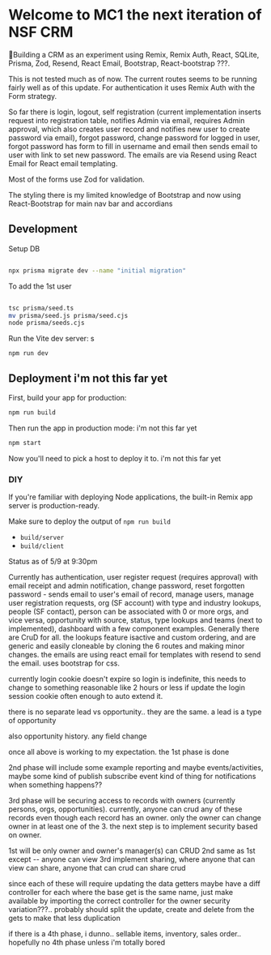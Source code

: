 # Welcome to MC1 the next iteration of NSF CRM

📖Building a CRM as an experiment using Remix, Remix Auth, React, SQLite,
Prisma, Zod, Resend, React Email, Bootstrap, React-bootstrap ???.

This is not tested much as of now.  The current routes seems to be running fairly well as of this update.  For authentication it uses Remix Auth with the Form strategy.  

So far there is login, logout, self registration (current implementation inserts request into registration table, notifies Admin via email, requires Admin approval, which also creates user record and notifies new user to create password via email), forgot password, change password for logged in user, forgot password has form to fill in username and email then sends email to user with link to set new password.  The emails are via Resend  using React Email for React email templating. 

Most of the forms use Zod for validation.

The styling there is my limited knowledge of Bootstrap and now using React-Bootstrap for main nav bar and accordians

## Development

Setup DB
```sh

npx prisma migrate dev --name "initial migration"
```

To add the 1st user

```sh

tsc prisma/seed.ts
mv prisma/seed.js prisma/seed.cjs
node prisma/seeds.cjs

```

Run the Vite dev server:
s
```shellscript
npm run dev
```

## Deployment   i'm not this far yet

First, build your app for production:

```sh
npm run build
```


Then run the app in production mode:    i'm not this far yet

```sh
npm start
```

Now you'll need to pick a host to deploy it to.     i'm not this far yet

### DIY

If you're familiar with deploying Node applications, the built-in Remix app server is production-ready.

Make sure to deploy the output of `npm run build`

- `build/server`
- `build/client`


Status as of 5/9 at 9:30pm

Currently has authentication, user register request (requires approval) with email receipt and admin notification, change password, reset forgotten password - sends email to user's email of record, manage users, manage user registration requests, org (SF account) with type and industry lookups, people (SF contact), person can be associated with 0 or more orgs, and vice versa, opportunity with source, status, type lookups and teams (next to implemented), dashboard with a few component examples.  Generally there are CruD for all.  the lookups feature isactive and custom ordering, and are generic and easily cloneable by cloning the 6 routes and making minor changes.  the emails are using react email for templates with resend to send the email.  uses bootstrap for css.

currently login cookie doesn't expire so login is indefinite, this needs to change to something reasonable like 2 hours or less if update the login session cookie often enough to auto extend it.

there is no separate lead vs opportunity.. they are the same.  a lead is a type of opportunity

also opportunity history. any field change

once all above is working to my expectation.  the 1st phase is done

2nd phase will include some example reporting and maybe events/activities, maybe some kind of publish subscribe event kind of thing for notifications when something happens??

3rd phase will be securing access to records with owners (currently persons, orgs, opportunities).  currently, anyone can crud any of these records even though each record has an owner.  only the owner can change owner in at least one of the 3.  the next step is to implement security based on owner.

1st will be only owner and owner's manager(s) can CRUD 
2nd same as 1st except -- anyone can view
3rd implement sharing, where anyone that can view can share, anyone that can crud can share crud

since each of these will require updating the data getters maybe have a diff controller for each where the base get is the same name, just make available by importing the correct controller for the owner security variation???.. probably should split the update, create and delete from the gets to make that less duplication

if there is a 4th phase, i dunno.. sellable items, inventory, sales order.. hopefully no 4th phase unless i'm totally bored
